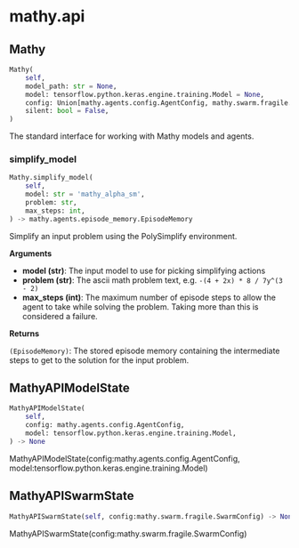# mathy.api

## Mathy
```python
Mathy(
    self,
    model_path: str = None,
    model: tensorflow.python.keras.engine.training.Model = None,
    config: Union[mathy.agents.config.AgentConfig, mathy.swarm.fragile.SwarmConfig] = None,
    silent: bool = False,
)
```
The standard interface for working with Mathy models and agents.
### simplify_model
```python
Mathy.simplify_model(
    self,
    model: str = 'mathy_alpha_sm',
    problem: str,
    max_steps: int,
) -> mathy.agents.episode_memory.EpisodeMemory
```
Simplify an input problem using the PolySimplify environment.

__Arguments__

- __model (str)__: The input model to use for picking simplifying actions
- __problem (str)__: The ascii math problem text, e.g. `-(4 + 2x) * 8 / 7y^(3 - 2)`
- __max_steps (int)__: The maximum number of episode steps to allow the agent to take
    while solving the problem. Taking more than this is considered a failure.

__Returns__

`(EpisodeMemory)`: The stored episode memory containing the intermediate steps to get
    to the solution for the input problem.


## MathyAPIModelState
```python
MathyAPIModelState(
    self,
    config: mathy.agents.config.AgentConfig,
    model: tensorflow.python.keras.engine.training.Model,
) -> None
```
MathyAPIModelState(config:mathy.agents.config.AgentConfig, model:tensorflow.python.keras.engine.training.Model)
## MathyAPISwarmState
```python
MathyAPISwarmState(self, config:mathy.swarm.fragile.SwarmConfig) -> None
```
MathyAPISwarmState(config:mathy.swarm.fragile.SwarmConfig)
